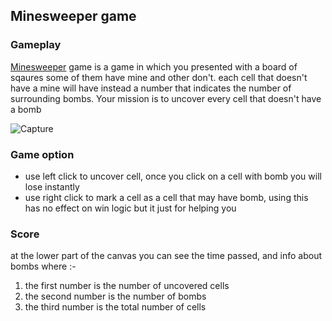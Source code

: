 ## Minesweeper game

### Gameplay


[Minesweeper](https://en.wikipedia.org/wiki/Minesweeper_(video_game)) game is a game in which you presented with a board of sqaures some of them have mine and other don't. each cell that doesn't have a mine will have instead a number that indicates the number of surrounding bombs. Your mission is to uncover every cell that doesn't have a bomb

![Capture](https://user-images.githubusercontent.com/54498156/80869740-7b554d80-8ca2-11ea-9835-7f2e0613f2ef.PNG)

### Game option

- use left click to uncover cell, once you click on a cell with bomb you will lose instantly
- use right click to mark a cell as a cell that may have bomb, using this has no effect on win logic but it just for helping you


### Score

at the lower part of the canvas you can see the time passed, and info about bombs where :- 

1. the first number is the number of uncovered cells
2. the second number is the number of bombs
3. the third number is the total number of cells
